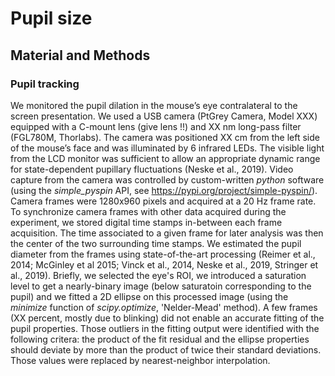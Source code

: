 # Pupil size



## Material and Methods

### Pupil tracking

We monitored the pupil dilation in the mouse’s  eye contralateral to the screen presentation. We used a USB camera (PtGrey Camera, Model XXX) equipped with a C-mount lens (give lens !!) and XX nm long-pass filter (FGL780M, Thorlabs). The camera was positioned XX cm from the left side of the mouse’s face and  was illuminated by 6 infrared LEDs. The visible light from the LCD monitor was sufficient to allow an appropriate dynamic range for state-dependent pupillary fluctuations (Neske et al., 2019). Video capture from the camera was controlled by custom-written *python* software (using the *simple_pyspin* API, see https://pypi.org/project/simple-pyspin/). Camera frames were 1280x960 pixels and acquired at a 20 Hz frame rate. To synchronize camera frames with other data acquired during the experiment, we stored digital time stamps in-between each frame acquisition. The time associated to a given frame for later analysis was then the center of the two surrounding time stamps. 
We estimated the pupil diameter from the frames using state-of-the-art processing (Reimer et al., 2014; McGinley et al 2015; Vinck et al., 2014, Neske et al., 2019, Stringer et al., 2019). Briefly, we selected the eye's ROI, we introduced a saturation level to get a nearly-binary image (below saturatoin corresponding to the pupil) and we fitted a 2D ellipse on this processed image (using the *minimize* function of *scipy.optimize*, 'Nelder-Mead' method). A few frames (XX percent, mostly due to blinking) did not enable an accurate fitting of the pupil properties. Those outliers in the fitting output were identified with the following critera: the product of the fit residual and the ellipse properties should deviate by more than the product of twice their standard deviations. Those values were replaced by nearest-neighbor interpolation.

